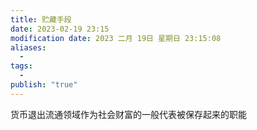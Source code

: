 ```yaml
---
title: 贮藏手段
date: 2023-02-19 23:15
modification date: 2023 二月 19日 星期日 23:15:08
aliases:
  - 
tags:
  - 
publish: "true"
---
```


货币退出流通领域作为社会财富的一般代表被保存起来的职能
